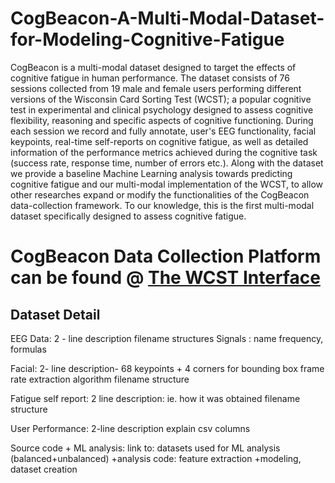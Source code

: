 # CogBeacon-A-Multi-Modal-Dataset-for-Modeling-Cognitive-Fatigue
CogBeacon is a multi-modal dataset designed to target the effects of cognitive fatigue in human performance. The dataset consists of 76 sessions collected from 19 male and female users performing different versions of the Wisconsin Card Sorting Test (WCST); a popular cognitive test in experimental and clinical psychology designed to assess cognitive flexibility, reasoning and specific aspects of cognitive functioning. During each session we record and fully annotate, user's EEG functionality, facial keypoints, real-time self-reports on cognitive fatigue, as well as detailed information of the performance metrics achieved during the cognitive task (success rate, response time, number of errors etc.). Along with the dataset we provide a baseline Machine Learning analysis towards predicting cognitive fatigue and our multi-modal implementation of the WCST, to allow other researches expand or modify the functionalities of the CogBeacon data-collection framework. To our knowledge, this is the first multi-modal dataset specifically designed to assess cognitive fatigue.



# CogBeacon Data Collection Platform can be found @ [The WCST Interface](https://github.com/MikeMpapa/CogBeacon-WCST_interface/)

## Dataset Detail

EEG Data:
2 - line description
filename structures
Signals : name frequency, formulas

Facial:
2- line description- 68 keypoints + 4 corners for bounding box
frame rate
extraction algorithm 
filename structure

Fatigue self report:
2 line description: ie. how it was obtained
filename structure

User Performance:
2-line description
explain csv columns

Source code + ML analysis:
link to: datasets used for ML analysis (balanced+unbalanced)
+analysis code: feature extraction +modeling, dataset creation
